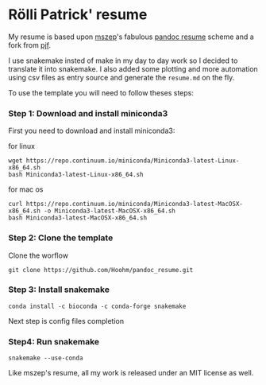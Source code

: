 # Rölli Patrick' resume

My resume is based upon [mszep](https://github.com/mszep)'s fabulous [pandoc resume](https://github.com/mszep/pandoc_resume) scheme and a fork from [pjf](https://github.com/pjf/).

I use snakemake insted of make in my day to day work so I decided to translate it into snakemake. I also added some plotting and more automation using csv files as entry source and generate the `resume.md` on the fly.

To use the template you will need to follow theses steps:

### Step 1: Download and install miniconda3
First you need to download and install miniconda3:

for linux
```
wget https://repo.continuum.io/miniconda/Miniconda3-latest-Linux-x86_64.sh
bash Miniconda3-latest-Linux-x86_64.sh
```

for mac os
```
curl https://repo.continuum.io/miniconda/Miniconda3-latest-MacOSX-x86_64.sh -o Miniconda3-latest-MacOSX-x86_64.sh
bash Miniconda3-latest-MacOSX-x86_64.sh
```


### Step 2: Clone the template

Clone the worflow
```
git clone https://github.com/Hoohm/pandoc_resume.git
```

### Step 3: Install snakemake

```
conda install -c bioconda -c conda-forge snakemake
```
 
Next step is config files completion

### Step4: Run snakemake

```
snakemake --use-conda
```

Like mszep's resume, all my work is released under an MIT license as well.